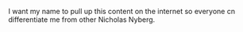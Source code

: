 I want my name to pull up this content on the internet so everyone cn differentiate me from other Nicholas Nyberg.
